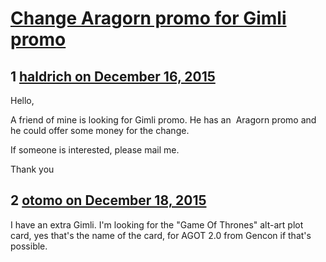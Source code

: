 # [Change Aragorn promo for Gimli promo](https://community.fantasyflightgames.com/topic/196067-change-aragorn-promo-for-gimli-promo/)

## 1 [haldrich on December 16, 2015](https://community.fantasyflightgames.com/topic/196067-change-aragorn-promo-for-gimli-promo/?do=findComment&comment=1939804)

Hello,

A friend of mine is looking for Gimli promo. He has an  Aragorn promo and he could offer some money for the change.

If someone is interested, please mail me.

Thank you

## 2 [otomo on December 18, 2015](https://community.fantasyflightgames.com/topic/196067-change-aragorn-promo-for-gimli-promo/?do=findComment&comment=1942305)

I have an extra Gimli. I'm looking for the "Game Of Thrones" alt-art plot card, yes that's the name of the card, for AGOT 2.0 from Gencon if that's possible.  

